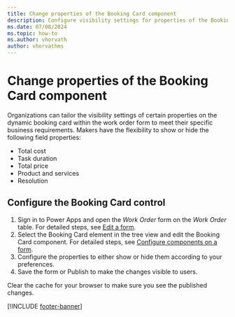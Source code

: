 ```yaml
---
title: Change properties of the Booking Card component
description: Configure visibility settings for properties of the Booking Card component to show or hide fields for your users.
ms.date: 07/08/2024
ms.topic: how-to
ms.author: vhorvath
author: vhorvathms
---
```


# Change properties of the Booking Card component

Organizations can tailor the visibility settings of certain properties on the dynamic booking card within the work order form to meet their specific business requirements. Makers have the flexibility to show or hide the following field properties:  

- Total cost
- Task duration
- Total price
- Product and services
- Resolution

## Configure the Booking Card control

1. Sign in to Power Apps and open the *Work Order* form on the *Work Order* table. For detailed steps, see [Edit a form](/power-apps/maker/model-driven-apps/create-and-edit-forms#edit-a-form).
1. Select the Booking Card element in the tree view and edit the Booking Card component. For detailed steps, see [Configure components on a form](/power-apps/maker/model-driven-apps/add-move-configure-or-delete-components-on-form#configure-components-on-a-form).
1. Configure the properties to either show or hide them according to your preferences.
1. Save the form or Publish to make the changes visible to users.

Clear the cache for your browser to make sure you see the published changes.

[!INCLUDE [footer-banner](../includes/footer-banner.md)]